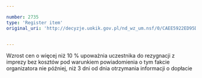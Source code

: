 ```yaml
---

number: 2735
type: 'Register item'
original_uri: 'http://decyzje.uokik.gov.pl/nd_wz_um.nsf/0/CAEE5922ED95DBD4C12579740040370F?OpenDocument'


---
```


Wzrost cen o więcej niż 10 % upoważnia uczestnika do rezygnacji z imprezy bez kosztów pod warunkiem powiadomienia o tym fakcie organizatora nie później, niż 3 dni od dnia otrzymania informacji o dopłacie
